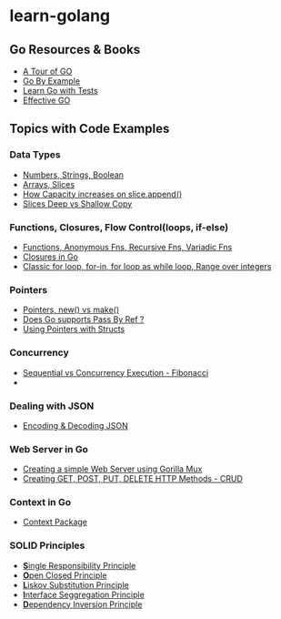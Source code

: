 # learn-golang

## Go Resources & Books

- [A Tour of GO][def8]
- [Go By Example][def9]
- [Learn Go with Tests][def10]
- [Effective GO][def11]

## Topics with Code Examples

### Data Types

- [Numbers, Strings, Boolean][def3]
- [Arrays, Slices][def16]
- [How Capacity increases on slice.append()][def16]
- [Slices Deep vs Shallow Copy][def17]

### Functions, Closures, Flow Control(loops, if-else)

- [Functions, Anonymous Fns, Recursive Fns, Variadic Fns][def2]
- [Closures in Go][def]
- [Classic for loop, for-in, for loop as while loop, Range over integers][def15]

### Pointers

- [Pointers, new() vs make()][def12]
- [Does Go supports Pass By Ref ?][def14]
- [Using Pointers with Structs][def13]

### Concurrency

- [Sequential vs Concurrency Execution - Fibonacci][def4]
-

### Dealing with JSON

- [Encoding & Decoding JSON][def5]

### Web Server in Go

- [Creating a simple Web Server using Gorilla Mux][def6]
- [Creating GET, POST, PUT, DELETE HTTP Methods - CRUD][def7]

### Context in Go

- [Context Package](basics/12Context/)

### SOLID Principles

- [**S**ingle Responsibility Principle](SOLID-Principles)
- [**O**pen Closed Principle](SOLID-Principles)
- [**L**iskov Substitution Principle](SOLID-Principles)
- [**I**nterface Seggregation Principle](SOLID-Principles)
- [**D**ependency Inversion Principle](SOLID-Principles)

[def]: basics/03Closures
[def2]: basics/01Functions/functions.go
[def3]: basics/00DataTypes/datatypes.go
[def4]: basics/10Concurrency/04ConcurrencyParallelism/con_vs_parallel.go
[def5]: advanced/00-json/json.go
[def6]: advanced/01-simple-web-server/web_server.go
[def7]: advanced/02-go-mux-pro
[def8]: https://go.dev/tour/welcome/1
[def9]: https://gobyexample.com
[def10]: https://quii.gitbook.io/learn-go-with-tests
[def11]: https://go.dev/doc/effective_go
[def12]: basics/08Pointers/pointers_with_struct.go
[def13]: basics/08Pointers/pointers_with_struct.go
[def14]: basics/08Pointers/pass_by_val_vs_ref.go
[def15]: basics/01FunctionsAndFlowControl/flow_control.go
[def16]: basics/04ArraysAndSlices/arrays_slices.go
[def17]: basics/04ArraysAndSlices/slices_deep_copy_shallow_copy.go
